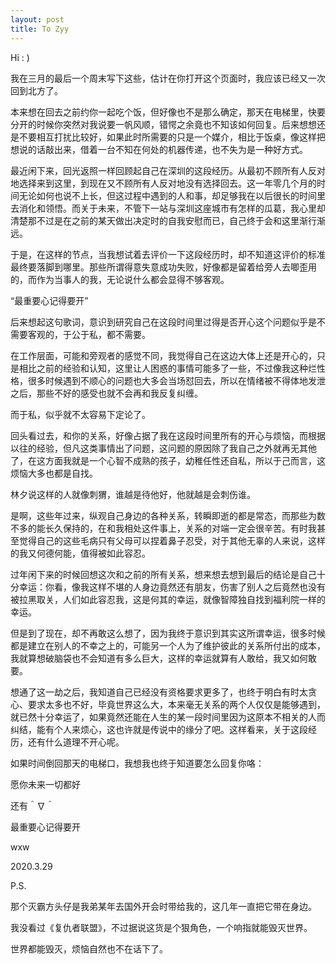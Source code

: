 ```yaml
---
layout: post
title: To Zyy
---
```


Hi : )

我在三月的最后一个周末写下这些，估计在你打开这个页面时，我应该已经又一次回到北方了。

本来想在回去之前约你一起吃个饭，但好像也不是那么确定，那天在电梯里，快要分开的时候你突然对我说要一帆风顺，错愕之余竟也不知该如何回复。后来想想还是不要相互打扰比较好，如果此时所需要的只是一个媒介，相比于饭桌，像这样把想说的话敲出来，借着一台不知在何处的机器传递，也不失为是一种好方式。

最近闲下来，回光返照一样回顾起自己在深圳的这段经历。从最初不顾所有人反对地选择来到这里，到现在又不顾所有人反对地没有选择回去。这一年零几个月的时间无论如何也说不上长，但这过程中遇到的人和事，却足够我在以后很长的时间里去消化和领悟。而关于未来，不管下一站与深圳这座城市有怎样的瓜葛，我心里却清楚那不过是在之前的某天做出决定时的自我安慰而已，自己终于会和这里渐行渐远。

于是，在这样的节点，当我想试着去评价一下这段经历时，却不知道这评价的标准最终要落脚到哪里。那些所谓得意失意成功失败，好像都是留着给旁人去唧歪用的，而作为当事人的我，无论说什么都会显得不够客观。

“最重要心记得要开”

后来想起这句歌词，意识到研究自己在这段时间里过得是否开心这个问题似乎是不需要客观的，于公于私，都不需要。

在工作层面，可能和旁观者的感觉不同，我觉得自己在这边大体上还是开心的，只是相比之前的经验和认知，这里让人困惑的事情可能多了一些，不过像我这种烂性格，很多时候遇到不顺心的问题也大多会当场怼回去，所以在情绪被不得体地发泄之后，那些不好的感受也就不会再和我反复纠缠。

而于私，似乎就不太容易下定论了。

回头看过去，和你的关系，好像占据了我在这段时间里所有的开心与烦恼，而根据以往的经验，但凡这类事情出了问题，这问题的原因除了我自己之外就再无其他了，在这方面我就是一个心智不成熟的孩子，幼稚任性还自私，所以于己而言，这烦恼大多也都是自找。

林夕说这样的人就像刺猬，谁越是待他好，他就越是会刺伤谁。

是啊，这些年过来，纵观自己身边的各种关系，转瞬即逝的都是常态，而那些为数不多的能长久保持的，在和我相处这件事上，关系的对端一定会很辛苦。有时我甚至觉得自己的这些毛病只有父母可以捏着鼻子忍受，对于其他无辜的人来说，这样的我又何德何能，值得被如此容忍。

过年闲下来的时候回想这次和之前的所有关系，想来想去想到最后的结论是自己十分幸运：你看，像我这样不堪的人身边竟然还有朋友，伤害了别人之后竟然也没有被拉黑取关，人们如此容忍我，这是何其的幸运，就像智障独自找到福利院一样的幸运。

但是到了现在，却不再敢这么想了，因为我终于意识到其实这所谓幸运，很多时候都是建立在别人的不幸之上的，可能另一个人为了维护彼此的关系所付出的成本，我就算想破脑袋也不会知道有多么巨大，这样的幸运就算有人敢给，我又如何敢要。

想通了这一劫之后，我知道自己已经没有资格要求更多了，也终于明白有时太贪心、要求太多也不好，毕竟世界这么大，本来毫无关系的两个人仅仅是能够遇到，就已然十分幸运了，如果竟然还能在人生的某一段时间里因为这原本不相关的人而纠结，能有个人来烦心，这也许就是传说中的缘分了吧。这样看来，关于这段经历，还有什么道理不开心呢。

如果时间倒回那天的电梯口，我想我也终于知道要怎么回复你咯：

愿你未来一切都好

还有＾∇＾

最重要心记得要开

wxw

2020.3.29

P.S.

那个灭霸方头仔是我弟某年去国外开会时带给我的，这几年一直把它带在身边。

我没看过《复仇者联盟》，不过据说这货是个狠角色，一个响指就能毁灭世界。

世界都能毁灭，烦恼自然也不在话下了。
